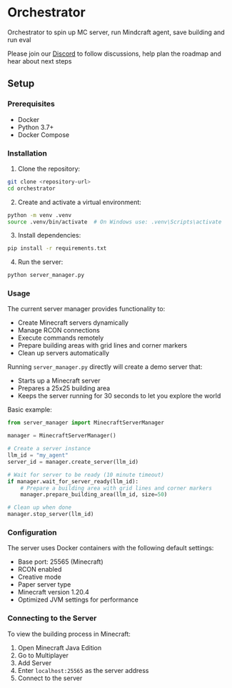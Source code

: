 # Orchestrator

Orchestrator to spin up MC server, run Mindcraft agent, save building and run eval

Please join our [Discord](https://discord.gg/qmsrd7zH) to follow discussions, help plan the roadmap and hear about next steps

## Setup

### Prerequisites

- Docker
- Python 3.7+
- Docker Compose

### Installation

1. Clone the repository:
  ```bash
  git clone <repository-url>
  cd orchestrator
  ```

2. Create and activate a virtual environment:
  ```bash
  python -m venv .venv
  source .venv/bin/activate  # On Windows use: .venv\Scripts\activate
  ```

3. Install dependencies:
  ```bash
  pip install -r requirements.txt
  ```

4. Run the server:
```bash
python server_manager.py
```
  
### Usage

The current server manager provides functionality to:
- Create Minecraft servers dynamically
- Manage RCON connections
- Execute commands remotely
- Prepare building areas with grid lines and corner markers
- Clean up servers automatically

Running `server_manager.py` directly will create a demo server that:
- Starts up a Minecraft server
- Prepares a 25x25 building area
- Keeps the server running for 30 seconds to let you explore the world

Basic example:

  ```python
  from server_manager import MinecraftServerManager

  manager = MinecraftServerManager()
  
  # Create a server instance
  llm_id = "my_agent"
  server_id = manager.create_server(llm_id)

  # Wait for server to be ready (10 minute timeout)
  if manager.wait_for_server_ready(llm_id):
      # Prepare a building area with grid lines and corner markers
      manager.prepare_building_area(llm_id, size=50)

  # Clean up when done
  manager.stop_server(llm_id)
  ```

### Configuration

The server uses Docker containers with the following default settings:
- Base port: 25565 (Minecraft)
- RCON enabled
- Creative mode
- Paper server type
- Minecraft version 1.20.4
- Optimized JVM settings for performance

### Connecting to the Server

To view the building process in Minecraft:
1. Open Minecraft Java Edition
2. Go to Multiplayer
3. Add Server
4. Enter `localhost:25565` as the server address
5. Connect to the server
